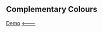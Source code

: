 ## Complementary Colours


[Demo](https://github.com/cilliantighe/Creative_Coding_GD/tree/master/01_colour)
[&lt;---](https://github.com/cilliantighe/Creative_Coding_GD/tree/master/01_colour)
